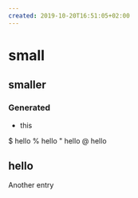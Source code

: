 ```yaml
---
created: 2019-10-20T16:51:05+02:00
---
```


#   small
##  smaller
### Generated
* this

$  hello
% hello
" hello
@ hello

## hello
Another entry